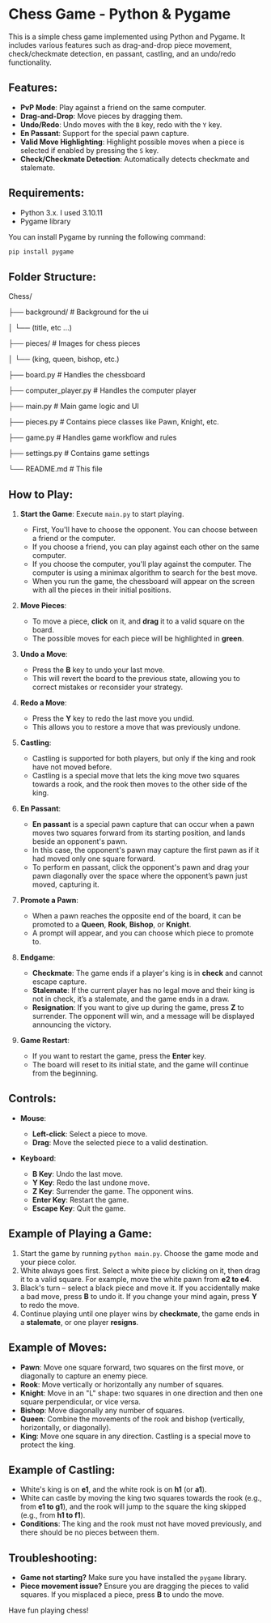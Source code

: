 # Chess Game - Python & Pygame

This is a simple chess game implemented using Python and Pygame. It includes various features such as drag-and-drop piece movement, check/checkmate detection, en passant, castling, and an undo/redo functionality.

## Features:
- **PvP Mode**: Play against a friend on the same computer.
- **Drag-and-Drop**: Move pieces by dragging them.
- **Undo/Redo**: Undo moves with the `B` key, redo with the `Y` key.
- **En Passant**: Support for the special pawn capture.
- **Valid Move Highlighting**: Highlight possible moves when a piece is selected if enabled by pressing the `S` key.
- **Check/Checkmate Detection**: Automatically detects checkmate and stalemate.

## Requirements:

- Python 3.x. I used 3.10.11
- Pygame library

You can install Pygame by running the following command:

```bash
pip install pygame
```

## Folder Structure:
Chess/

├── background/             # Background for the ui

│   └──      (title, etc ...)

├── pieces/             # Images for chess pieces

│   └──      (king, queen, bishop, etc.)

├── board.py           # Handles the chessboard

├── computer_player.py # Handles the computer player

├── main.py      # Main game logic and UI

├── pieces.py          # Contains piece classes like Pawn, Knight, etc.

├── game.py          # Handles game workflow and rules

├── settings.py     # Contains game settings

└── README.md          # This file

## How to Play:

1. **Start the Game**: Execute `main.py` to start playing.

    - First, You'll have to choose the opponent. You can choose between a friend or the computer.
    - If you choose a friend, you can play against each other on the same computer.
    - If you choose the computer, you'll play against the computer. The computer is using a minimax algorithm to search for the best move.
   - When you run the game, the chessboard will appear on the screen with all the pieces in their initial positions.

2. **Move Pieces**:
   - To move a piece, **click** on it, and **drag** it to a valid square on the board.
   - The possible moves for each piece will be highlighted in **green**.

3. **Undo a Move**:
   - Press the **B** key to undo your last move.
   - This will revert the board to the previous state, allowing you to correct mistakes or reconsider your strategy.

4. **Redo a Move**:
   - Press the **Y** key to redo the last move you undid.
   - This allows you to restore a move that was previously undone.

5. **Castling**:
   - Castling is supported for both players, but only if the king and rook have not moved before.
   - Castling is a special move that lets the king move two squares towards a rook, and the rook then moves to the other side of the king.

6. **En Passant**:
   - **En passant** is a special pawn capture that can occur when a pawn moves two squares forward from its starting position, and lands beside an opponent's pawn. 
   - In this case, the opponent's pawn may capture the first pawn as if it had moved only one square forward. 
   - To perform en passant, click the opponent's pawn and drag your pawn diagonally over the space where the opponent’s pawn just moved, capturing it.

7. **Promote a Pawn**:
   - When a pawn reaches the opposite end of the board, it can be promoted to a **Queen**, **Rook**, **Bishop**, or **Knight**.
   - A prompt will appear, and you can choose which piece to promote to.

8. **Endgame**:
   - **Checkmate**: The game ends if a player's king is in **check** and cannot escape capture.
   - **Stalemate**: If the current player has no legal move and their king is not in check, it’s a stalemate, and the game ends in a draw.
   - **Resignation**: If you want to give up during the game, press **Z** to surrender. The opponent will win, and a message will be displayed announcing the victory.

9. **Game Restart**:
   - If you want to restart the game, press the **Enter** key.
   - The board will reset to its initial state, and the game will continue from the beginning.

## Controls:

- **Mouse**:
   - **Left-click**: Select a piece to move.
   - **Drag**: Move the selected piece to a valid destination.
   
- **Keyboard**:
   - **B Key**: Undo the last move.
   - **Y Key**: Redo the last undone move.
   - **Z Key**: Surrender the game. The opponent wins.
   - **Enter Key**: Restart the game.
   - **Escape Key**: Quit the game.

## Example of Playing a Game:

1. Start the game by running `python main.py`. Choose the game mode and your piece color.
2. White always goes first. Select a white piece by clicking on it, then drag it to a valid square. For example, move the white pawn from **e2 to e4**.
3. Black's turn – select a black piece and move it. If you accidentally make a bad move, press **B** to undo it. If you change your mind again, press **Y** to redo the move.
5. Continue playing until one player wins by **checkmate**, the game ends in a **stalemate**, or one player **resigns**.

## Example of Moves:

- **Pawn**: Move one square forward, two squares on the first move, or diagonally to capture an enemy piece.
- **Rook**: Move vertically or horizontally any number of squares.
- **Knight**: Move in an "L" shape: two squares in one direction and then one square perpendicular, or vice versa.
- **Bishop**: Move diagonally any number of squares.
- **Queen**: Combine the movements of the rook and bishop (vertically, horizontally, or diagonally).
- **King**: Move one square in any direction. Castling is a special move to protect the king.

## Example of Castling:

- White's king is on **e1**, and the white rook is on **h1** (or **a1**).
- White can castle by moving the king two squares towards the rook (e.g., from **e1 to g1**), and the rook will jump to the square the king skipped (e.g., from **h1 to f1**).
- **Conditions**: The king and the rook must not have moved previously, and there should be no pieces between them.

## Troubleshooting:

- **Game not starting?** Make sure you have installed the `pygame` library.
- **Piece movement issue?** Ensure you are dragging the pieces to valid squares. If you misplaced a piece, press **B** to undo the move.

Have fun playing chess!